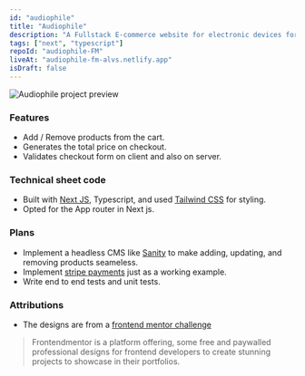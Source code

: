 ```yaml
---
id: "audiophile"
title: "Audiophile"
description: "A Fullstack E-commerce website for electronic devices for audio"
tags: ["next", "typescript"]
repoId: "audiophile-FM"
liveAt: "audiophile-fm-alvs.netlify.app"
isDraft: false
---
```


![Audiophile project preview](/assets/img/audiophile-thumb.png)

### Features

-   Add / Remove products from the cart.
-   Generates the total price on checkout.
-   Validates checkout form on client and also on server.

### Technical sheet code

-   Built with [Next JS](https://nextjs.org/), Typescript, and used [Tailwind CSS](https://tailwindcss.com/) for styling.
-   Opted for the App router in Next js.

### Plans

-   Implement a headless CMS like [Sanity](https://sanity.io/) to make adding, updating, and removing products seameless.
-   Implement [stripe payments](https://stripe.com/) just as a working example.
-   Write end to end tests and unit tests.

### Attributions

-   The designs are from a [frontend mentor challenge](https://www.frontendmentor.io/challenges/audiophile-ecommerce-website-C8cuSd_wx)

> Frontendmentor is a platform offering, some free and paywalled professional designs for frontend developers to create stunning projects to showcase in their portfolios.

